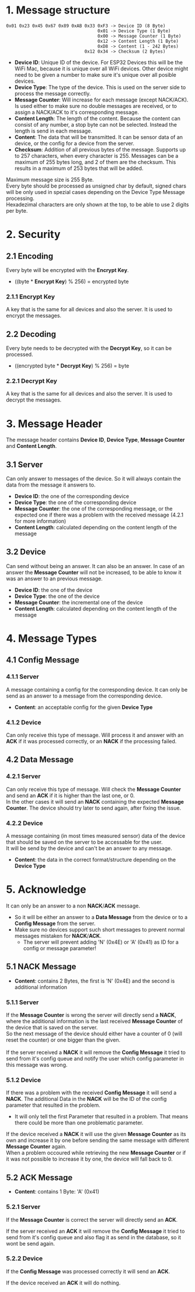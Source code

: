 # 1. Message structure
```
0x01 0x23 0x45 0x67 0x89 0xAB 0x33 0xF3 -> Device ID (8 Byte)
                                   0x01 -> Device Type (1 Byte)
                                   0x00 -> Message Counter (1 Byte)
                                   0x12 -> Content Length (1 Byte)
                                   0xD8 -> Content (1 - 242 Bytes)
                              0x12 0x34 -> Checksum (2 Bytes)
```
- **Device ID**: Unique ID of the device. For ESP32 Devices this will be the WiFi Mac, because it is unique over all WiFi devices. Other device might need to be given a number to make sure it's unique over all posible devices.
- **Device Type**: The type of the device. This is used on the server side to process the message correctly.
- **Message Counter**: Will increase for each message (except NACK/ACK). Is used either to make sure no double messages are received, or to assign a NACK/ACK to it's corresponding message.
- **Content Length**: The length of the content. Because the content can consist of any number, a stop byte can not be selected. Instead the length is send in each message.
- **Content**: The data that will be transmitted. It can be sensor data of an device, or the config for a device from the server.
- **Checksum**: Addition of all previous bytes of the message. Supports up to 257 characters, when every character is 255. Messages can be a maximum of 255 bytes long, and 2 of them are the checksum. This results in a maximum of 253 bytes that will be added.

Maximum message size is 255 Byte.<br>
Every byte should be processed as unsigned char by default, signed chars will be only used in spezial cases depending on the Device Type Message processing.<br>
Hexadezimal characters are only shown at the top, to be able to use 2 digits per byte.<br>

# 2. Security
## 2.1 Encoding
Every byte will be encrypted with the **Encrypt Key**.
- ((byte * **Encrypt Key**) % 256) = encrypted byte

### 2.1.1 **Encrypt Key**
A key that is the same for all devices and also the server. It is used to encrypt the messages.

## 2.2 Decoding
Every byte needs to be decrypted with the **Decrypt Key**, so it can be processed.
- ((encrypted byte * **Decrypt Key**) % 256) = byte

### 2.2.1 **Decrypt Key**
A key that is the same for all devices and also the server. It is used to decrypt the messages.

# 3. Message Header
The message header contains **Device ID**, **Device Type**, **Message Counter** and **Content Length**.

## 3.1 Server
Can only answer to messages of the device. So it will always contain the data from the message it answers to.
- **Device ID**: the one of the corresponding device
- **Device Type**: the one of the corresponding device
- **Message Counter**: the one of the corresponding message, or the expected one if there was a problem with the received message (4.2.1 for more information)
- **Content Length**: calculated depending on the content length of the message

## 3.2 Device
Can send without being an answer. It can also be an answer. In case of an answer the **Message Counter** will not be increased, to be able to know it was an answer to an previous message.
- **Device ID**: the one of the device
- **Device Type**: the one of the device
- **Message Counter**: the incremental one of the device
- **Content Length**: calculated depending on the content length of the message

# 4. Message Types
## 4.1 Config Message
### 4.1.1 Server
A message containing a config for the corresponding device. It can only be send as an answer to a message from the corresponding device.
- **Content**: an acceptable config for the given **Device Type**

### 4.1.2 Device
Can only receive this type of message. Will process it and answer with an **ACK** if it was processed correctly, or an **NACK** if the processing failed.

## 4.2 Data Message
### 4.2.1 Server
Can only receive this type of message. Will check the **Message Counter** and send an **ACK** if it is higher than the last one, or 0.<br>
In the other cases it will send an **NACK** containing the expected **Message Counter**. The device should try later to send again, after fixing the issue.

### 4.2.2 Device
A message containing (in most times measured sensor) data of the device that should be saved on the server to be accessable for the user.<br>
It will be send by the device and can't be an answer to any message.
- **Content**: the data in the correct format/structure depending on the **Device Type**

# 5. Acknowledge
It can only be an answer to a non **NACK**/**ACK** message.
- So it will be either an answer to a **Data Message** from the device or to a **Config Message** from the server.
- Make sure no devices support such short messages to prevent normal messages mistaken for **NACK**/**ACK**.
  - The server will prevent adding 'N' (0x4E) or 'A' (0x41) as ID for a config or message parameter!

## 5.1 **NACK** Message
- **Content**: contains 2 Bytes, the first is 'N' (0x4E) and the second is additional information

### 5.1.1 Server
If the **Message Counter** is wrong the server will directly send a **NACK**, where the additional information is the last received **Message Counter** of the device that is saved on the server.<br>
So the next message of the device should either have a counter of 0 (will reset the counter) or one bigger than the given.<br>
<br>
If the server received a **NACK** it will remove the **Config Message** it tried to send from it's config queue and notify the user which config parameter in this message was wrong.

### 5.1.2 Device
If there was a problem with the received **Config Message** it will send a **NACK**. The additional Data in the **NACK** will be the ID of the config parameter that resulted in the problem.
- It will only tell the first Parameter that resulted in a problem. That means there could be more than one problematic parameter.

If the device received a **NACK** it will use the given **Message Counter** as its own and increase it by one before sending the same message with different **Message Counter** again.<br>
When a problem occoured while retrieving the new **Message Counter** or if it was not possible to increase it by one, the device will fall back to 0.

## 5.2 ACK Message
- **Content**: contains 1 Byte: 'A' (0x41)

### 5.2.1 Server
If the **Message Counter** is correct the server will directly send an **ACK**.

If the server received an **ACK** it will remove the **Config Message** it tried to send from it's config queue and also flag it as send in the database, so it wont be send again.

### 5.2.2 Device
If the **Config Message** was processed correctly it will send an **ACK**.

If the device received an **ACK** it will do nothing.
